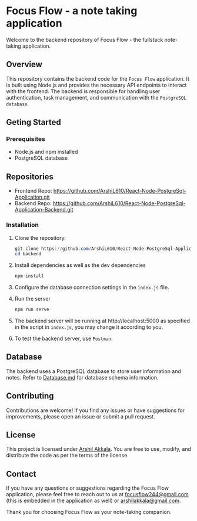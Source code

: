 # Focus Flow - a note taking application

Welcome to the backend repository of Focus Flow - the fullstack note-taking application.

## Overview

This repository contains the backend code for the `Focus Flow` application. It is built using Node.js and provides the necessary API endpoints to interact with the frontend. 
The backend is responsible for handling user authentication, task management, and communication with the `PostgreSQL database`.

## Geting Started

### Prerequisites
- Node.js and npm installed
- PostgreSQL database

## Repositories

- Frontend Repo: https://github.com/ArshiL610/React-Node-PostgreSql-Application.git
- Backend Repo: https://github.com/ArshiL610/React-Node-PostgreSql-Application-Backend.git

### Installation
1. Clone the repository:
   ```powershell
   git clone https://github.com/ArshiL610/React-Node-PostgreSql-Application.git
   cd backend

2. Install dependencies as well as the dev dependencies
   ```powershell
   npm install

3. Configure the database connection settings in the `index.js` file.

4. Run the server
   ```powershell
   npm run serve

5. The backend server will be running at http://localhost:5000 as specified in the script in `index.js`, you may change it according to you.

6. To test the backend server, use `Postman`.

## Database

The backend uses a PostgreSQL database to store user information and notes. Refer to [Database.md]() for database schema information.

## Contributing

Contributions are welcome! If you find any issues or have suggestions for improvements, please open an issue or submit a pull request.

## License

This project is licensed under [Arshil Akkala](LICENSE). You are free to use, modify, and distribute the code as per the terms of the license.

## Contact

If you have any questions or suggestions regarding the Focus Flow application, please feel free to reach out to us at [focusflow244@gmail.com](mailto:focusflow244@gmail.com) (this is embedded in the application as well) or [arshilakkala@gmail.com](mailto:arshilakkala@gmail.com).


Thank you for choosing Focus Flow as your note-taking companion.
